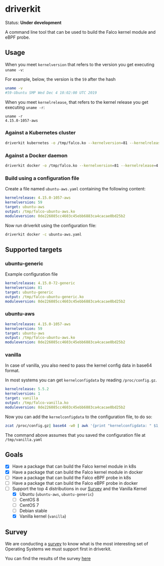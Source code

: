 # driverkit

Status: **Under development**

A command line tool that can be used to build the Falco kernel module and eBPF probe.


## Usage

When you meet `kernelversion` that refers to the version you get executing `uname -v`:

For example, below, the version is the `59` after the hash

```bash
uname -v
#59-Ubuntu SMP Wed Dec 4 10:02:00 UTC 2019
```

When you meet `kernelrelease`, that refers to the kernel release you get executing `uname -r`:

```
uname -r
4.15.0-1057-aws
```

### Against a Kubernetes cluster

```bash
driverkit kubernetes -o /tmp/falco.ko --kernelversion=81 --kernelrelease=4.15.0-72-generic --moduleversion=dev --target=ubuntu-generic
```

### Against a Docker daemon

```bash
driverkit docker -o /tmp/falco.ko --kernelversion=81 --kernelrelease=4.15.0-72-generic --moduleversion=dev --target=ubuntu-generic
```


### Build using a configuration file

Create a file named `ubuntu-aws.yaml` containing the following content:

```yaml
kernelrelease: 4.15.0-1057-aws
kernelversion: 59
target: ubuntu-aws
output: /tmp/falco-ubuntu-aws.ko
moduleversion: 0de226085cc4603c45ebb6883ca4cacae0bd25b2
```

Now run driverkit using the configuration file:

```bash
driverkit docker -c ubuntu-aws.yaml
```

## Supported targets

### ubuntu-generic
Example configuration file

```yaml
kernelrelease: 4.15.0-72-generic
kernelversion: 81
target: ubuntu-generic
output: /tmp/falco-ubuntu-generic.ko
moduleversion: 0de226085cc4603c45ebb6883ca4cacae0bd25b2
```

### ubuntu-aws

```yaml
kernelrelease: 4.15.0-1057-aws
kernelversion: 59
target: ubuntu-aws
output: /tmp/falco-ubuntu-aws.ko
moduleversion: 0de226085cc4603c45ebb6883ca4cacae0bd25b2
```

### vanilla

In case of vanilla, you also need to pass the kernel config data in base64 format.

In most systems you can get `kernelconfigdata`  by reading `/proc/config.gz`.

```yaml
kernelrelease: 5.5.2
kernelversion: 1
target: vanilla
output: /tmp/falco-vanilla.ko
moduleversion: 0de226085cc4603c45ebb6883ca4cacae0bd25b2
```

Now you can add the `kernelconfigdata` to the configuration file, to do so:

```bash
zcat /proc/config.gz| base64 -w0 | awk '{print "kernelconfigdata: " $1;}' >> /tmp/vanilla.yaml
```

The command above assumes that you saved the configuration file at `/tmp/vanilla.yaml`


## Goals

- [x] Have a package that can build the Falco kernel module in k8s
- [x] Have a package that can build the Falco kernel module in docker
- [ ] Have a package that can build the Falco eBPF probe in k8s
- [ ] Have a package that can build the Falco eBPF probe in docker
- [ ] Support the top 4 distributions in our [Survey](http://bit.ly/driverkit-survey-vote) and the Vanilla Kernel
  - [x] Ubuntu (`ubuntu-aws`, `ubuntu-generic`)
  - [ ] CentOS 8
  - [ ] CentOS 7
  - [ ] Debian stable
  - [x] Vanilla kernel (`vanilla`)

## Survey

We are conducting a [survey](http://bit.ly/driverkit-survey-vote) to know what is the most interesting set of Operating Systems we must support first in driverkit.

You can find the results of the survey [here](http://bit.ly/driverkit-survey-results)